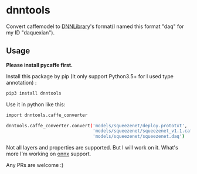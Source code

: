 # dnntools

Convert caffemodel to [DNNLibrary](https://github.com/daquexian/DNNLibrary)'s format(I named this format "daq" for my ID "daquexian").

## Usage

**Please install pycaffe first.**

Install this package by pip (It only support Python3.5+ for I used type annotation) :

```bash
pip3 install dnntools
```

Use it in python like this:
```bash
import dnntools.caffe_converter

dnntools.caffe_converter.convert('models/squeezenet/deploy.prototxt',
                                 'models/squeezenet/squeezenet_v1.1.caffemodel',
                                 'models/squeezenet/squeezenet.daq')
```

Not all layers and properties are supported. But I will work on it. What's more I'm working on [onnx](https://github.com/onnx/onnx/) support. 

Any PRs are welcome :)
